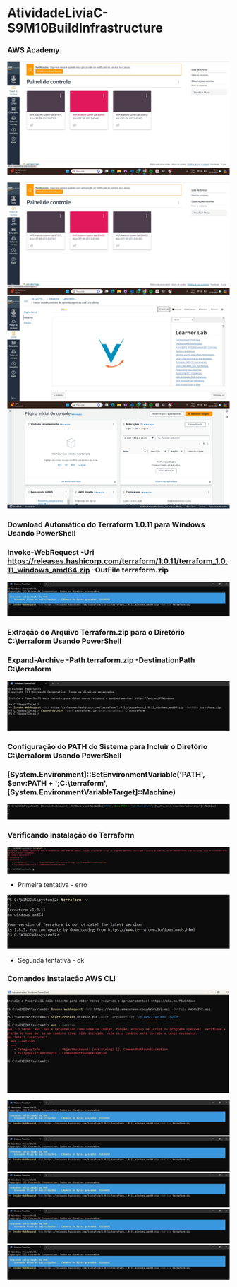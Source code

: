 # AtividadeLiviaC-S9M10BuildInfrastructure

### AWS Academy
![alt text](<assets\screen1.jpg>)


![alt text](<assets\print1.jpg>)
![alt text](<assets\print2.jpg>)
![alt text](<assets\print3.png>)

### Download Automático do Terraform 1.0.11 para Windows Usando PowerShell
### Invoke-WebRequest -Uri https://releases.hashicorp.com/terraform/1.0.11/terraform_1.0.11_windows_amd64.zip -OutFile terraform.zip 

![alt text](<assets\print4.jpg>)

### Extração do Arquivo Terraform.zip para o Diretório C:\terraform Usando PowerShell
### Expand-Archive -Path terraform.zip -DestinationPath C:\terraform

![alt text](<assets\print5.jpg>)

### Configuração do PATH do Sistema para Incluir o Diretório C:\terraform Usando PowerShell
### [System.Environment]::SetEnvironmentVariable('PATH', $env:PATH + ';C:\terraform', [System.EnvironmentVariableTarget]::Machine)

![alt text](<assets\print6.jpg>)

### Verificando instalação do Terraform

![alt text](<assets\print7.jpg>)
- Primeira tentativa - erro

![alt text](<assets\print8.jpg>)
- Segunda tentativa - ok

### Comandos instalação AWS CLI

![alt text](<assets\print9.jpg>)




![alt text](<assets\print4.jpg>)
![alt text](<assets\print4.jpg>)
![alt text](<assets\print4.jpg>)
![alt text](<assets\print4.jpg>)
![alt text](<assets\print4.jpg>)


